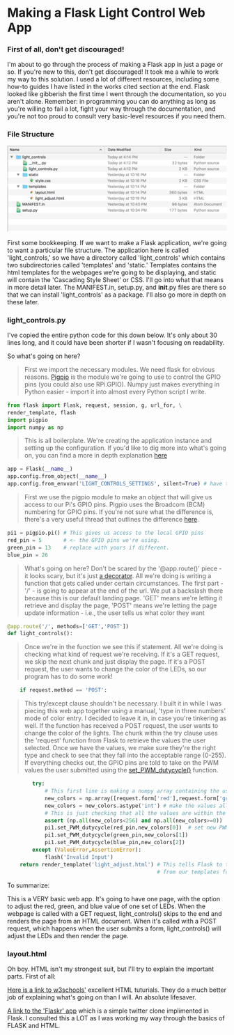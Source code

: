 # Making a Flask Light Control Web App

### First of all, don't get discouraged!

I'm about to go through the process of making a Flask app in just a page or so. If you're new to this, don't get discouraged! It took me a while to work my way to this solution. I used a lot of different resources, including some how-to guides I have listed in the works cited section at the end. Flask looked like gibberish the first time I went through the documentation, so you aren't alone. Remember: in programming you can do anything as long as you're willing to fail a lot, fight your way through the documentation, and you're not too proud to consult very basic-level resources if you need them.

### File Structure

<p align="center">
  <img src="../images/file_structure.png" alt="Screenshot of Directories">
</p>

First some bookkeeping. If we want to make a Flask application, we're going to want a particular file structure. The application here is called 'light_controls,' so we have a directory called 'light_controls' which contains two subdirectories called 'templates' and 'static.' Templates contains the html templates for the webpages we're going to be displaying, and static will contain the 'Cascading Style Sheet' or CSS. I'll go into what that means in more detail later. The MANIFEST.in, setup.py, and __init__.py files are there so that we can install 'light_controls' as a package. I'll also go more in depth on these later.

### light_controls.py

I've copied the entire python code for this down below. It's only about 30 lines long, and it could have been shorter if I wasn't focusing on readability. 

So what's going on here? 

> First we import the necessary modules. We need flask for obvious reasons. [Pigpio](http://abyz.me.uk/rpi/pigpio/index.html) is the module we're going to use to control the GPIO pins (you could also use RPi.GPIO). Numpy just makes everything in Python easier - import it into almost every Python script I write. 
```python
from flask import Flask, request, session, g, url_for, \
render_template, flash
import pigpio
import numpy as np
```
> This is all boilerplate. We're creating the application instance and setting up the configuration. If you'd like to dig more into what's going on, you can find a more in depth explanation [here](http://flask.pocoo.org/docs/0.12/quickstart/)
```python
app = Flask(__name__) 
app.config.from_object(__name__) 
app.config.from_envvar('LIGHT_CONTROLS_SETTINGS', silent=True) # have the name of your app here, if different
```
> First we use the pigpio module to make an object that will give us access to our Pi's GPIO pins. Pigpio uses the Broadcom (BCM) numbering for GPIO pins. If you're not sure what the difference is, there's a very useful thread that outlines the difference [here](https://raspberrypi.stackexchange.com/questions/12966/what-is-the-difference-between-board-and-bcm-for-gpio-pin-numbering).
```python
pi1 = pigpio.pi() # This gives us access to the local GPIO pins
red_pin = 5       # <- the GPIO pins we're using. 
green_pin = 13    # replace with yours if different.
blue_pin = 26
```
> What's going on here? Don't be scared by the '@app.route()' piece - it looks scary, but it's just [a decorator](http://book.pythontips.com/en/latest/decorators.html). All we're doing is writing a function that gets called under certain circumstances. The first part - '/' - is going to appear at the end of the url. We put a backslash there because this is our default landing page. 'GET' means we're letting it retrieve and display the page, 'POST' means we're letting the page update information - i.e., the user tells us what color they want
```python
@app.route('/', methods=['GET','POST']) 
def light_controls():
```
> Once we're in the function we see this if statement. All we're doing is checking what kind of request we're receiving. If it's a GET request, we skip the next chunk and just display the page. If it's a POST request, the user wants to change the color of the LEDs, so our program has to do some work!
```python
    if request.method == 'POST':
```
> This try/except clause shouldn't be necessary. I built it in while I was piecing this web app together using a manual, 'type in three numbers' mode of color entry. I decided to leave it in, in case you're tinkering as well.
> If the function has received a POST request, the user wants to change the color of the lights. The chunk within the try clause uses the 'request' function from Flask to retrieve the values the user selected. Once we have the values, we make sure they're the right type and check to see that they fall into the acceptable range (0-255). 
> If everything checks out, the GPIO pins are told to take on the PWM values the user submitted using the [set_PWM_dutycycle()](http://abyz.me.uk/rpi/pigpio/python.html#set_PWM_dutycycle) function.
```python
        try:
            # This first line is making a numpy array containing the user-submitted values for R,G,B
            new_colors = np.array([request.form['red'],request.form['green'],request.form['blue']])
            new_colors = new_colors.astype('int') # make the values all integers
            # This is just checking that all the values are within the acceptable range
            assert (np.all(new_colors<256) and np.all(new_colors>=0))
            pi1.set_PWM_dutycycle(red_pin,new_colors[0])  # set new PWM dutycycles
            pi1.set_PWM_dutycycle(green_pin,new_colors[1])
            pi1.set_PWM_dutycycle(blue_pin,new_colors[2])
        except (ValueError,AssertionError):
            flash('Invalid Input')
    return render_template('light_adjust.html') # This tells Flask to take the light_adjust.html document
                                                # from our templates folder and render it. 

```

To summarize:

This is a VERY basic web app. It's going to have one page, with the option to adjust the red, green, and blue value of one set of LEDs. When the webpage is called with a GET request, light_controls() skips to the end and renders the page from an HTML document. When it's called with a POST request, which happens when the user submits a form, light_controls() will adjust the LEDs and then render the page.

### layout.html

Oh boy. HTML isn't my strongest suit, but I'll try to explain the important parts. 
First of all:

[Here is a link to w3schools'](https://www.w3schools.com/html/default.asp) excellent HTML tuturials. They do a much better job of explaining what's going on than I will. An absolute lifesaver.

[A link to the 'Flaskr' app](http://flask.pocoo.org/docs/0.12/tutorial/introduction/) which is a simple twitter clone implimented in Flask. I consulted this a LOT as I was working my way through the basics of FLASK and HTML. 


